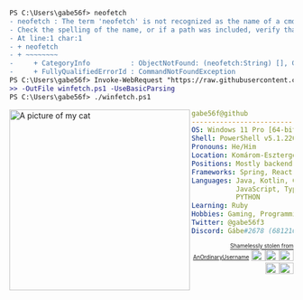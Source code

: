 ```diff
PS C:\Users\gabe56f> neofetch
- neofetch : The term 'neofetch' is not recognized as the name of a cmdlet, function, script file, or operable program.
- Check the spelling of the name, or if a path was included, verify that the path is correct and try again.
- At line:1 char:1
- + neofetch
- + ~~~~~~~~
-     + CategoryInfo          : ObjectNotFound: (neofetch:String) [], CommandNotFoundException
-     + FullyQualifiedErrorId : CommandNotFoundException
PS C:\Users\gabe56f> Invoke-WebRequest "https://raw.githubusercontent.com/lptstr/winfetch/master/winfetch.ps1" `
>> -OutFile winfetch.ps1 -UseBasicParsing
PS C:\Users\gabe56f> ./winfetch.ps1
```

<img align="left" src="https://cdn.discordapp.com/attachments/799725280381108234/892083552659845221/unknown.png" alt="A picture of my cat" width="320" /> 

```yaml
gabe56f@github
-------------------------
OS: Windows 11 Pro [64-bit]
Shell: PowerShell v5.1.22000.65
Pronouns: He/Him
Location: Komárom-Esztergom, Hungary
Positions: Mostly backend
Frameworks: Spring, React
Languages: Java, Kotlin, CPP, CSHARP,
           JavaScript, TypeScript,
           PYTHON
Learning: Ruby
Hobbies: Gaming, Programming
Twitter: @gabe56f3
Discord: Gábe#2678 (681210712915574820)
```
<p align="right">
<sup><sub><a href = "https://github.com/AnOrdinaryUsername">Shamelessly stolen from AnOrdinaryUsername</a></sub></sup>
  <img alt="#979ea3" src="https://via.placeholder.com/15/979ea3/000000?text=+" width="25" height="20" /><img alt="#423737" src="https://via.placeholder.com/15/423737/000000?text=+" width="25" height="20" /><img alt="#60272e" src="https://via.placeholder.com/15/60272e/000000?text=+" width="25" height="20" /><img alt="#bf9c8f" src="https://via.placeholder.com/15/bf9c8f/000000?text=+" width="25" height="20" /><img alt="#4b3d33" src="https://via.placeholder.com/15/4b3d33/000000?text=+" width="25" height="20" />
</p>
